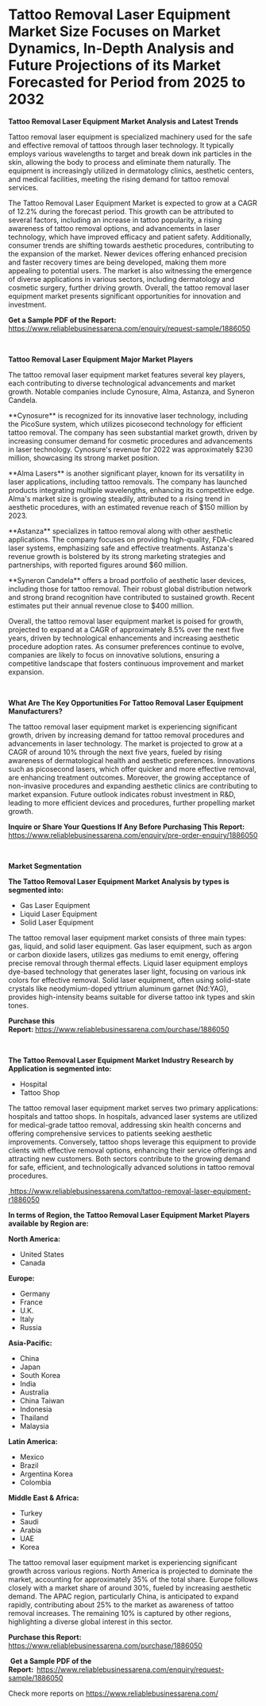 <p><h1>Tattoo Removal Laser Equipment Market Size Focuses on Market Dynamics, In-Depth Analysis and Future Projections of its Market Forecasted for Period from 2025 to 2032</h1></p><p><strong>Tattoo Removal Laser Equipment Market Analysis and Latest Trends</strong></p>
<p><p>Tattoo removal laser equipment is specialized machinery used for the safe and effective removal of tattoos through laser technology. It typically employs various wavelengths to target and break down ink particles in the skin, allowing the body to process and eliminate them naturally. The equipment is increasingly utilized in dermatology clinics, aesthetic centers, and medical facilities, meeting the rising demand for tattoo removal services.</p><p>The Tattoo Removal Laser Equipment Market is expected to grow at a CAGR of 12.2% during the forecast period. This growth can be attributed to several factors, including an increase in tattoo popularity, a rising awareness of tattoo removal options, and advancements in laser technology, which have improved efficacy and patient safety. Additionally, consumer trends are shifting towards aesthetic procedures, contributing to the expansion of the market. Newer devices offering enhanced precision and faster recovery times are being developed, making them more appealing to potential users. The market is also witnessing the emergence of diverse applications in various sectors, including dermatology and cosmetic surgery, further driving growth. Overall, the tattoo removal laser equipment market presents significant opportunities for innovation and investment.</p></p>
<p><strong>Get a Sample PDF of the Report:&nbsp;</strong> <a href="https://www.reliablebusinessarena.com/enquiry/request-sample/1886050?utm_campaign=2531&utm_medium=2&utm_source=Github&utm_content=ia&utm_term=11042025&utm_id=tattoo-removal-laser-equipment">https://www.reliablebusinessarena.com/enquiry/request-sample/1886050</a></p>
<p>&nbsp;</p>
<p><strong>Tattoo Removal Laser Equipment Major Market Players</strong></p>
<p><p>The tattoo removal laser equipment market features several key players, each contributing to diverse technological advancements and market growth. Notable companies include Cynosure, Alma, Astanza, and Syneron Candela.</p><p>**Cynosure** is recognized for its innovative laser technology, including the PicoSure system, which utilizes picosecond technology for efficient tattoo removal. The company has seen substantial market growth, driven by increasing consumer demand for cosmetic procedures and advancements in laser technology. Cynosure's revenue for 2022 was approximately $230 million, showcasing its strong market position.</p><p>**Alma Lasers** is another significant player, known for its versatility in laser applications, including tattoo removals. The company has launched products integrating multiple wavelengths, enhancing its competitive edge. Alma's market size is growing steadily, attributed to a rising trend in aesthetic procedures, with an estimated revenue reach of $150 million by 2023.</p><p>**Astanza** specializes in tattoo removal along with other aesthetic applications. The company focuses on providing high-quality, FDA-cleared laser systems, emphasizing safe and effective treatments. Astanza's revenue growth is bolstered by its strong marketing strategies and partnerships, with reported figures around $60 million.</p><p>**Syneron Candela** offers a broad portfolio of aesthetic laser devices, including those for tattoo removal. Their robust global distribution network and strong brand recognition have contributed to sustained growth. Recent estimates put their annual revenue close to $400 million.</p><p>Overall, the tattoo removal laser equipment market is poised for growth, projected to expand at a CAGR of approximately 8.5% over the next five years, driven by technological enhancements and increasing aesthetic procedure adoption rates. As consumer preferences continue to evolve, companies are likely to focus on innovative solutions, ensuring a competitive landscape that fosters continuous improvement and market expansion.</p></p>
<p>&nbsp;</p>
<p><strong>What Are The Key Opportunities For Tattoo Removal Laser Equipment Manufacturers?</strong></p>
<p><p>The tattoo removal laser equipment market is experiencing significant growth, driven by increasing demand for tattoo removal procedures and advancements in laser technology. The market is projected to grow at a CAGR of around 10% through the next five years, fueled by rising awareness of dermatological health and aesthetic preferences. Innovations such as picosecond lasers, which offer quicker and more effective removal, are enhancing treatment outcomes. Moreover, the growing acceptance of non-invasive procedures and expanding aesthetic clinics are contributing to market expansion. Future outlook indicates robust investment in R&D, leading to more efficient devices and procedures, further propelling market growth.</p></p>
<p><strong>Inquire or Share Your Questions If Any Before Purchasing This Report:</strong> <a href="https://www.reliablebusinessarena.com/enquiry/pre-order-enquiry/1886050?utm_campaign=2531&utm_medium=2&utm_source=Github&utm_content=ia&utm_term=11042025&utm_id=tattoo-removal-laser-equipment">https://www.reliablebusinessarena.com/enquiry/pre-order-enquiry/1886050</a></p>
<p>&nbsp;</p>
<p><strong>Market Segmentation</strong></p>
<p><strong>The Tattoo Removal Laser Equipment Market Analysis by types is segmented into:</strong></p>
<p><ul><li>Gas Laser Equipment</li><li>Liquid Laser Equipment</li><li>Solid Laser Equipment</li></ul></p>
<p><p>The tattoo removal laser equipment market consists of three main types: gas, liquid, and solid laser equipment. Gas laser equipment, such as argon or carbon dioxide lasers, utilizes gas mediums to emit energy, offering precise removal through thermal effects. Liquid laser equipment employs dye-based technology that generates laser light, focusing on various ink colors for effective removal. Solid laser equipment, often using solid-state crystals like neodymium-doped yttrium aluminum garnet (Nd:YAG), provides high-intensity beams suitable for diverse tattoo ink types and skin tones.</p></p>
<p><strong>Purchase this Report:&nbsp;</strong><a href="https://www.reliablebusinessarena.com/purchase/1886050?utm_campaign=2531&utm_medium=2&utm_source=Github&utm_content=ia&utm_term=11042025&utm_id=tattoo-removal-laser-equipment">https://www.reliablebusinessarena.com/purchase/1886050</a></p>
<p>&nbsp;</p>
<p><strong>The Tattoo Removal Laser Equipment Market Industry Research by Application is segmented into:</strong></p>
<p><ul><li>Hospital</li><li>Tattoo Shop</li></ul></p>
<p><p>The tattoo removal laser equipment market serves two primary applications: hospitals and tattoo shops. In hospitals, advanced laser systems are utilized for medical-grade tattoo removal, addressing skin health concerns and offering comprehensive services to patients seeking aesthetic improvements. Conversely, tattoo shops leverage this equipment to provide clients with effective removal options, enhancing their service offerings and attracting new customers. Both sectors contribute to the growing demand for safe, efficient, and technologically advanced solutions in tattoo removal procedures.</p></p>
<p><a href="https://www.reliablebusinessarena.com/tattoo-removal-laser-equipment-r1886050?utm_campaign=2531&utm_medium=2&utm_source=Github&utm_content=ia&utm_term=11042025&utm_id=tattoo-removal-laser-equipment">&nbsp;https://www.reliablebusinessarena.com/tattoo-removal-laser-equipment-r1886050</a></p>
<p><strong>In terms of Region, the Tattoo Removal Laser Equipment Market Players available by Region are:</strong></p>
<p>
    <p> <strong> North America: </strong>
        <ul>
            <li>United States</li>
            <li>Canada</li>
        </ul>
        </p> 
    <p> <strong> Europe: </strong>
        <ul>
            <li>Germany</li>
            <li>France</li>
            <li>U.K.</li>
            <li>Italy</li>
            <li>Russia</li>
        </ul>
        </p> 
    <p> <strong> Asia-Pacific: </strong>
        <ul>
            <li>China</li>
            <li>Japan</li>
            <li>South Korea</li>
            <li>India</li>
            <li>Australia</li>
            <li>China Taiwan</li>
            <li>Indonesia</li>
            <li>Thailand</li>
            <li>Malaysia</li>
        </ul>
        </p> 
    <p> <strong> Latin America: </strong>
        <ul>
            <li>Mexico</li>
            <li>Brazil</li>
            <li>Argentina Korea</li>
            <li>Colombia</li>
        </ul>
        </p> 
    <p> <strong> Middle East & Africa: </strong>
        <ul>
            <li>Turkey</li>
            <li>Saudi</li>
            <li>Arabia</li>
            <li>UAE</li>
            <li>Korea</li>
        </ul>
    </p>
    </p>
<p><p>The tattoo removal laser equipment market is experiencing significant growth across various regions. North America is projected to dominate the market, accounting for approximately 35% of the total share. Europe follows closely with a market share of around 30%, fueled by increasing aesthetic demand. The APAC region, particularly China, is anticipated to expand rapidly, contributing about 25% to the market as awareness of tattoo removal increases. The remaining 10% is captured by other regions, highlighting a diverse global interest in this sector.</p></p>
<p><strong>Purchase this Report: </strong><a href="https://www.reliablebusinessarena.com/purchase/1886050?utm_campaign=2531&utm_medium=2&utm_source=Github&utm_content=ia&utm_term=11042025&utm_id=tattoo-removal-laser-equipment">https://www.reliablebusinessarena.com/purchase/1886050</a></p>
<p>&nbsp;<strong>Get a Sample PDF of the Report:&nbsp;&nbsp;</strong><a href="https://www.reliablebusinessarena.com/enquiry/request-sample/1886050?utm_campaign=2531&utm_medium=2&utm_source=Github&utm_content=ia&utm_term=11042025&utm_id=tattoo-removal-laser-equipment">https://www.reliablebusinessarena.com/enquiry/request-sample/1886050</a></p>
<p><strong></strong></p>
<p>Check more reports on <a href="https://www.reliablebusinessarena.com/?utm_campaign=2531&utm_medium=2&utm_source=Github&utm_content=ia&utm_term=11042025&utm_id=tattoo-removal-laser-equipment">https://www.reliablebusinessarena.com/</a></p>